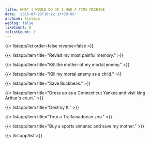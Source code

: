 ```yaml
---
title: WHAT I WOULD DO IF I HAD A TIME MACHINE
date: '2015-07-23T16:12:13+00:00'
archive: listapp
weblog: false
likeCount: 8
relistCount: 2
---
```



{{< listapp/list order=false reverse=false >}}

   {{< listapp/item title="Revisit my most painful memory." >}}

   {{< listapp/item title="Kill the mother of my mortal enemy." >}}

   {{< listapp/item title="Kill my mortal enemy as a child." >}}

   {{< listapp/item title="Save Buckbeak." >}}

   {{< listapp/item title="Dress up as a Connecticut Yankee and visit king Arthur's court." >}}

   {{< listapp/item title="Destroy It." >}}

   {{< listapp/item title="Tour a Tralfamadorian zoo." >}}

   {{< listapp/item title="Buy a sports almanac and save my mother." >}}

{{< /listapp/list >}}
